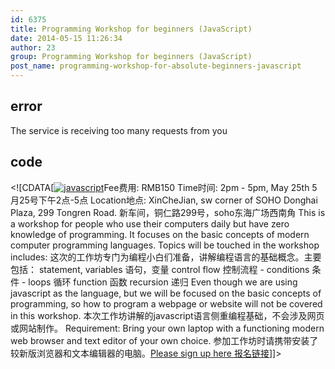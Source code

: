 ```yaml
---
id: 6375
title: Programming Workshop for beginners (JavaScript)
date: 2014-05-15 11:26:34
author: 23
group: Programming Workshop for beginners (JavaScript)
post_name: programming-workshop-for-absolute-beginners-javascript
---
```


## error
The service is receiving too many requests from you

## code
 <!\[CDATA\[[![javascript](http://xinchejian.com/wp-content/uploads/2014/05/javascript-290x290.jpg)](http://139.162.84.35/wp-content/uploads/2014/05/javascript.jpg)Fee费用: RMB150 Time时间: 2pm - 5pm, May 25th 5月25号下午2点-5点 Location地点: XinCheJian, sw corner of SOHO Donghai Plaza, 299 Tongren Road. 新车间，铜仁路299号，soho东海广场西南角 This is a workshop for people who use their computers daily but have zero knowledge of programming. It focuses on the basic concepts of modern computer programming languages. Topics will be touched in the workshop includes: 这次的工作坊专门为编程小白们准备，讲解编程语言的基础概念。主要包括： statement, variables 语句，变量 control flow 控制流程 - conditions 条件 - loops 循环 function 函数 recursion 递归 Even though we are using javascript as the language, but we will be focused on the basic concepts of programming, so how to program a webpage or website will not be covered in this workshop. 本次工作坊讲解的javascript语言侧重编程基础，不会涉及网页或网站制作。 Requirement: Bring your own laptop with a functioning modern web browser and text editor of your own choice. 参加工作坊时请携带安装了较新版浏览器和文本编辑器的电脑。[Please sign up here 报名链接](http://xinchejian.com/event2/upcoming-workshop/?ee=222)\]\]> 
